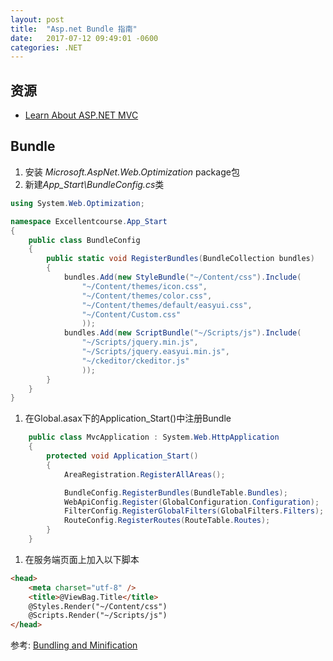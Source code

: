 ```yaml
---
layout: post
title:  "Asp.net Bundle 指南"
date:   2017-07-12 09:49:01 -0600
categories: .NET
---
```


## 资源

* [Learn About ASP.NET MVC](https://www.asp.net/mvc)

## Bundle

1. 安装 *Microsoft.AspNet.Web.Optimization* package包
1. 新建*App_Start\BundleConfig.cs*类


  ```c#
  using System.Web.Optimization;
  
  namespace Excellentcourse.App_Start
  {
      public class BundleConfig
      {
          public static void RegisterBundles(BundleCollection bundles)
          {
              bundles.Add(new StyleBundle("~/Content/css").Include(
                  "~/Content/themes/icon.css",
                  "~/Content/themes/color.css",
                  "~/Content/themes/default/easyui.css",
                  "~/Content/Custom.css"
                  ));
              bundles.Add(new ScriptBundle("~/Scripts/js").Include(
                  "~/Scripts/jquery.min.js",
                  "~/Scripts/jquery.easyui.min.js",
                  "~/ckeditor/ckeditor.js"
                  ));
          }
      }
  }
  ```
  
1. 在Global.asax下的Application_Start()中注册Bundle

  ```c#
      public class MvcApplication : System.Web.HttpApplication
      {
          protected void Application_Start()
          {
              AreaRegistration.RegisterAllAreas();

              BundleConfig.RegisterBundles(BundleTable.Bundles);
              WebApiConfig.Register(GlobalConfiguration.Configuration);
              FilterConfig.RegisterGlobalFilters(GlobalFilters.Filters);
              RouteConfig.RegisterRoutes(RouteTable.Routes);
          }
      }
  ```

1. 在服务端页面上加入以下脚本


  ```html
  <head>
      <meta charset="utf-8" />
      <title>@ViewBag.Title</title>
      @Styles.Render("~/Content/css")
      @Scripts.Render("~/Scripts/js")
  </head>
  ```
  
参考: [Bundling and Minification](https://www.asp.net/mvc/overview/performance/bundling-and-minification)

